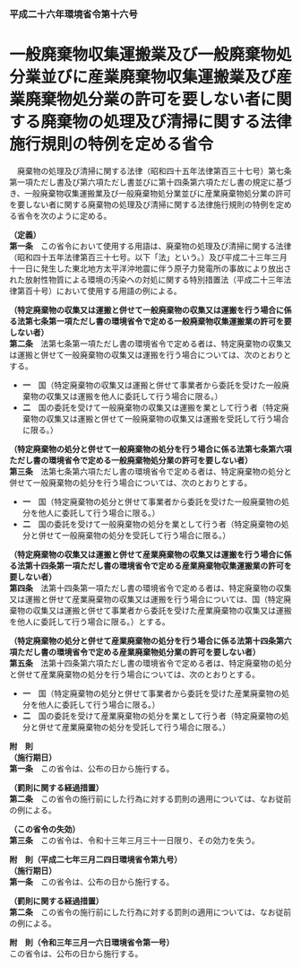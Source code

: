 ### 平成二十六年環境省令第十六号  
# 一般廃棄物収集運搬業及び一般廃棄物処分業並びに産業廃棄物収集運搬業及び産業廃棄物処分業の許可を要しない者に関する廃棄物の処理及び清掃に関する法律施行規則の特例を定める省令  
　廃棄物の処理及び清掃に関する法律（昭和四十五年法律第百三十七号）第七条第一項ただし書及び第六項ただし書並びに第十四条第六項ただし書の規定に基づき、一般廃棄物収集運搬業及び一般廃棄物処分業並びに産業廃棄物処分業の許可を要しない者に関する廃棄物の処理及び清掃に関する法律施行規則の特例を定める省令を次のように定める。  
  
**（定義）**  
**第一条**　この省令において使用する用語は、廃棄物の処理及び清掃に関する法律（昭和四十五年法律第百三十七号。以下「法」という。）及び平成二十三年三月十一日に発生した東北地方太平洋沖地震に伴う原子力発電所の事故により放出された放射性物質による環境の汚染への対処に関する特別措置法（平成二十三年法律第百十号）において使用する用語の例による。  
  
**（特定廃棄物の収集又は運搬と併せて一般廃棄物の収集又は運搬を行う場合に係る法第七条第一項ただし書の環境省令で定める一般廃棄物収集運搬業の許可を要しない者）**  
**第二条**　法第七条第一項ただし書の環境省令で定める者は、特定廃棄物の収集又は運搬と併せて一般廃棄物の収集又は運搬を行う場合については、次のとおりとする。  
* **一**　国（特定廃棄物の収集又は運搬と併せて事業者から委託を受けた一般廃棄物の収集又は運搬を他人に委託して行う場合に限る。）  
* **二**　国の委託を受けて一般廃棄物の収集又は運搬を業として行う者（特定廃棄物の収集又は運搬と併せて一般廃棄物の収集又は運搬を受託して行う場合に限る。）  
  
**（特定廃棄物の処分と併せて一般廃棄物の処分を行う場合に係る法第七条第六項ただし書の環境省令で定める一般廃棄物処分業の許可を要しない者）**  
**第三条**　法第七条第六項ただし書の環境省令で定める者は、特定廃棄物の処分と併せて一般廃棄物の処分を行う場合については、次のとおりとする。  
* **一**　国（特定廃棄物の処分と併せて事業者から委託を受けた一般廃棄物の処分を他人に委託して行う場合に限る。）  
* **二**　国の委託を受けて一般廃棄物の処分を業として行う者（特定廃棄物の処分と併せて一般廃棄物の処分を受託して行う場合に限る。）  
  
**（特定廃棄物の収集又は運搬と併せて産業廃棄物の収集又は運搬を行う場合に係る法第十四条第一項ただし書の環境省令で定める産業廃棄物収集運搬業の許可を要しない者）**  
**第四条**　法第十四条第一項ただし書の環境省令で定める者は、特定廃棄物の収集又は運搬と併せて産業廃棄物の収集又は運搬を行う場合については、国（特定廃棄物の収集又は運搬と併せて事業者から委託を受けた産業廃棄物の収集又は運搬を他人に委託して行う場合に限る。）とする。  
  
**（特定廃棄物の処分と併せて産業廃棄物の処分を行う場合に係る法第十四条第六項ただし書の環境省令で定める産業廃棄物処分業の許可を要しない者）**  
**第五条**　法第十四条第六項ただし書の環境省令で定める者は、特定廃棄物の処分と併せて産業廃棄物の処分を行う場合については、次のとおりとする。  
* **一**　国（特定廃棄物の処分と併せて事業者から委託を受けた産業廃棄物の処分を他人に委託して行う場合に限る。）  
* **二**　国の委託を受けて産業廃棄物の処分を業として行う者（特定廃棄物の処分と併せて産業廃棄物の処分を受託して行う場合に限る。）  
  
**附　則**  
**（施行期日）**  
**第一条**　この省令は、公布の日から施行する。  
  
**（罰則に関する経過措置）**  
**第二条**　この省令の施行前にした行為に対する罰則の適用については、なお従前の例による。  
  
**（この省令の失効）**  
**第三条**　この省令は、令和十三年三月三十一日限り、その効力を失う。  
  
**附　則（平成二七年三月二四日環境省令第九号）**  
**（施行期日）**  
**第一条**　この省令は、公布の日から施行する。  
  
**（罰則に関する経過措置）**  
**第二条**　この省令の施行前にした行為に対する罰則の適用については、なお従前の例による。  
  
**附　則（令和三年三月一六日環境省令第一号）**  
この省令は、公布の日から施行する。  
  
